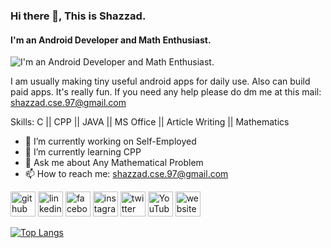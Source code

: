 ### Hi there 👋, This is Shazzad.
#### I'm an Android Developer and Math Enthusiast.
![I'm an Android Developer and Math Enthusiast.](https://scontent.fdac157-1.fna.fbcdn.net/v/t1.18169-9/12042980_1654524851457318_3121263653065134129_n.jpg?_nc_cat=102&ccb=1-7&_nc_sid=19026a&_nc_ohc=d_8lGBUCXoYAX90tB6H&_nc_ht=scontent.fdac157-1.fna&oh=00_AfDZIxTBdkEsgeZXMZB57l_cruXVcd9QeaF_QFNYaZUSNQ&oe=6383DD05)

I am usually making tiny useful android apps for daily use. Also can build paid apps. It's really fun. If you need any help please do dm me at this mail: shazzad.cse.97@gmail.com

Skills: C || CPP || JAVA || MS Office || Article Writing || Mathematics

- 🔭 I’m currently working on Self-Employed 
- 🌱 I’m currently learning CPP 
- 💬 Ask me about Any Mathematical Problem 
- 📫 How to reach me: shazzad.cse.97@gmail.com 


[<img src='https://cdn.jsdelivr.net/npm/simple-icons@3.0.1/icons/github.svg' alt='github' height='40'>](https://github.com/Shazzad021)  [<img src='https://cdn.jsdelivr.net/npm/simple-icons@3.0.1/icons/linkedin.svg' alt='linkedin' height='40'>](https://www.linkedin.com/in/mr-green360/)  [<img src='https://cdn.jsdelivr.net/npm/simple-icons@3.0.1/icons/facebook.svg' alt='facebook' height='40'>](https://www.facebook.com/mr.green360)  [<img src='https://cdn.jsdelivr.net/npm/simple-icons@3.0.1/icons/instagram.svg' alt='instagram' height='40'>](https://www.instagram.com/mr_green360/)  [<img src='https://cdn.jsdelivr.net/npm/simple-icons@3.0.1/icons/twitter.svg' alt='twitter' height='40'>](https://twitter.com/@ShazzadSobuj)  [<img src='https://cdn.jsdelivr.net/npm/simple-icons@3.0.1/icons/youtube.svg' alt='YouTube' height='40'>](https://www.youtube.com/channel/https://www.youtube.com/channel/UCHNfYSeIpbTtdb2IsPBAgZQ)  [<img src='https://cdn.jsdelivr.net/npm/simple-icons@3.0.1/icons/icloud.svg' alt='website' height='40'>](https://www.somewhereinblog.net/blog/Revsas007)  

[![Top Langs](https://github-readme-stats.vercel.app/api/top-langs/?username=Shazzad021)](https://github.com/anuraghazra/github-readme-stats)

